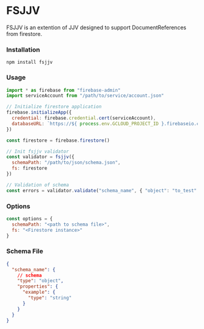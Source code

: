 # FSJJV

FSJJV is an extention of JJV designed to support DocumentReferences from firestore.

### Installation
```shell
npm install fsjjv
```

### Usage
```javascript
import * as firebase from "firebase-admin"
import serviceAccount from "/path/to/service/account.json"

// Initialize firestore application
firebase.initializeApp({
  credential: firebase.credential.cert(serviceAccount),
  databaseURL: `https://${ process.env.GCLOUD_PROJECT_ID }.firebaseio.com`
})

const firestore = firebase.firestore()

// Init fsjjv validator
const validator = fsjjv({
  schemaPath: "/path/to/json/schema.json",
  fs: firestore
})

// Validation of schema
const errors = validator.validate("schema_name", { "object": "to_test" })
```

### Options
```javascript
const options = {
  schemaPath: "<path to schema file>",
  fs: "<Firestore instance>"
}
```

### Schema File
```json
{
  "schema_name": {
    // schema
    "type": "object",
    "properties": {
      "example": {
        "type": "string"
      }
    }
  }
}
```
